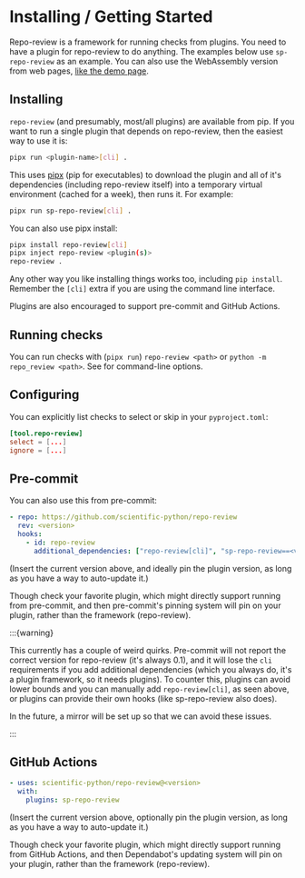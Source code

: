 # Installing / Getting Started

Repo-review is a framework for running checks from plugins. You need to have a
plugin for repo-review to do anything. The examples below use `sp-repo-review`
as an example. You can also use the WebAssembly version from web pages, [like
the demo page](https://scientific-python.github.io/repo-review).

## Installing

`repo-review` (and presumably, most/all plugins) are available from pip. If you
want to run a single plugin that depends on repo-review, then the easiest way
to use it is:

```bash
pipx run <plugin-name>[cli] .
```

This uses [pipx][] (pip for executables) to download the plugin and all of it's
dependencies (including repo-review itself) into a temporary virtual
environment (cached for a week), then runs it. For example:

```bash
pipx run sp-repo-review[cli] .
```

You can also use pipx install:

```bash
pipx install repo-review[cli]
pipx inject repo-review <plugin(s)>
repo-review .
```

Any other way you like installing things works too, including `pip install`.
Remember the `[cli]` extra if you are using the command line
interface.

Plugins are also encouraged to support pre-commit and GitHub Actions.

## Running checks

You can run checks with (`pipx run`) `repo-review <path>` or `python -m
repo_review <path>`. See [](./cli.md) for command-line options.

## Configuring

You can explicitly list checks to select or skip in your `pyproject.toml`:

```toml
[tool.repo-review]
select = [...]
ignore = [...]
```

## Pre-commit

You can also use this from pre-commit:

```yaml
- repo: https://github.com/scientific-python/repo-review
  rev: <version>
  hooks:
    - id: repo-review
      additional_dependencies: ["repo-review[cli]", "sp-repo-review==<version>"]
```

(Insert the current version above, and ideally pin the plugin version, as long
as you have a way to auto-update it.)

Though check your favorite plugin, which might directly support running from
pre-commit, and then pre-commit's pinning system will pin on your plugin,
rather than the framework (repo-review).

:::{warning}

This currently has a couple of weird quirks. Pre-commit will not report the
correct version for repo-review (it's always 0.1), and it will lose the `cli`
requirements if you add additional dependencies (which you always do, it's a
plugin framework, so it needs plugins). To counter this, plugins can avoid
lower bounds and you can manually add `repo-review[cli]`, as seen above, or
plugins can provide their own hooks (like sp-repo-review also does).

In the future, a mirror will be set up so that we can avoid these issues.

:::

## GitHub Actions

```yaml
- uses: scientific-python/repo-review@<version>
  with:
    plugins: sp-repo-review
```

(Insert the current version above, optionally pin the plugin version, as long
as you have a way to auto-update it.)

Though check your favorite plugin, which might directly support running from
GitHub Actions, and then Dependabot's updating system will pin on your plugin,
rather than the framework (repo-review).

[pipx]: https://pypa.github.io/pipx
